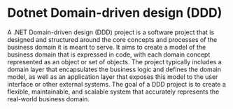 #  Dotnet Domain-driven design (DDD) 
 A .NET Domain-driven design (DDD) project is a software project that is designed and structured around the core concepts and processes of the business domain it is meant to serve. It aims to create a model of the business domain that is expressed in code, with each domain concept represented as an object or set of objects. The project typically includes a domain layer that encapsulates the business logic and defines the domain model, as well as an application layer that exposes this model to the user interface or other external systems. The goal of a DDD project is to create a flexible, maintainable, and scalable system that accurately represents the real-world business domain.
